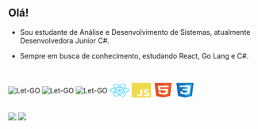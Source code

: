 ## Olá!

- Sou estudante de Análise e Desenvolvimento de Sistemas, atualmente Desenvolvedora Junior C#.
- Sempre em busca de conhecimento, estudando React, Go Lang e C#.

  ##


<div style="display: inline_block"><br>
  <img align="center" alt="Let-GO" height="30" width="40" img src="https://cdn.jsdelivr.net/gh/devicons/devicon@latest/icons/go/go-original.svg">
  <img align="center" alt="Let-GO" height="30" width="40" img src="https://cdn.jsdelivr.net/gh/devicons/devicon@latest/icons/csharp/csharp-original.svg">
  <img align="center" alt="Let-GO" height="30" width="40" img src="https://cdn.jsdelivr.net/gh/devicons/devicon@latest/devicon.min.css">
  <img align="center" alt="Let-React" height="30" width="40" src="https://raw.githubusercontent.com/devicons/devicon/master/icons/react/react-original.svg">
  <img align="center" alt="Let-Js" height="30" width="40" src="https://raw.githubusercontent.com/devicons/devicon/master/icons/javascript/javascript-plain.svg">
  <img align="center" alt="Let-HTML" height="30" width="40" src="https://raw.githubusercontent.com/devicons/devicon/master/icons/html5/html5-original.svg">
  <img align="center" alt="Let-CSS" height="30" width="40" src="https://raw.githubusercontent.com/devicons/devicon/master/icons/css3/css3-original.svg">
</div>
  
  ##
 
<div> 
  <a href = "mailto:leticia.bezerracs@gmail.com"><img src="https://img.shields.io/badge/-Gmail-%23333?style=for-the-badge&logo=gmail&logoColor=white" target="_blank"></a>
  <a href="https://www.linkedin.com/in/leticia-c-40908619a/" target="_blank"><img src="https://img.shields.io/badge/-LinkedIn-%230077B5?style=for-the-badge&logo=linkedin&logoColor=white" target="_blank"></a> 
  
</div>
